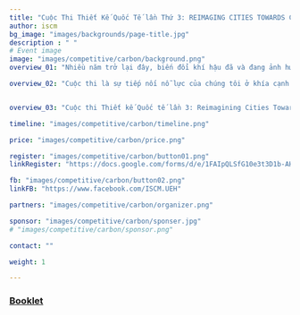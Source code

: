 ```yaml
---
title: "Cuộc Thi Thiết Kế Quốc Tế lần Thứ 3: REIMAGING CITIES TOWARDS CARBON NEUTRALITY"
author: iscm
bg_image: "images/backgrounds/page-title.jpg"
description : " "
# Event image
image: "images/competitive/carbon/background.png"
overview_01: "Nhiều năm trở lại đây, biến đổi khí hậu đã và đang ảnh hưởng đến toàn thế giới, dẫn đến nhiều tác động tiêu cực có thể kể đến như tần suất xuất hiện điều kiện thời tiết khắc nghiệt cao, tốc độ tăng nhanh của mực nước biển, acid hóa và đại dương và tình trạng mất đa dạng sinh học. Để hạn chế các hiện tượng tiêu cực này, Hiệp định Paris giữa các nước đã đặt mục tiêu đảm bảo nóng lên toàn cầu nhỏ hơn 1.5 độ C- mức nhiệt an toàn do Ủy ban Liên chính phủ về Biến đổi Khí hậu đề xuất - thông qua Trung hoà Carbon (Carbon Neutrality) trước giữa thế kỷ 21."

overview_02: "Cuộc thi là sự tiếp nối nỗ lực của chúng tôi ở khía cạnh kiến trúc và đô thị trong quá trình kiến tạo một tương lai Trung hoà Carbon, bằng cách khuyến khích người tham gia đưa ra các giải pháp thay thế để đạt được kế hoạch xây dựng đô thị bền vững. Để thực hiện điều này, chúng tôi khuyến khích thí sinh nghiên cứu tỉ mỉ khả năng can thiệp đô thị vào thị trường nhà ở, không gian đô thị và sự triển khai về mặt công nghệ để có thể tạo ra sự thay đổi tích cực về nồng độ Carbon ở quy mô lớn. Các bạn sinh viên tham dự được thoải mái mở rộng hoặc thay đổi, cải tiến các công trình hiện tại, hoặc đưa ra các ý tưởng thiết kế mới cho Phước Thắng Bắc - địa điểm được chọn là đề bài."


overview_03: "Cuộc thi Thiết kế Quốc tế lần 3: Reimagining Cities Towards Carbon Neutrality, được đồng tổ chức bởi Đại học Kinh tế TP. HCM, Uỷ ban Nhân dân TP. Vũng Tàu cùng với các đối tác, nhà tài trợ trong và ngoài nước (Đại học Handong Global,  Politecnico di Milano, Đại học Trieste, Đại học Melbourne, Đại học Seoul, Citilinks, UNICITI, OMGEVING, Đại học Thammasat, Viện Đại học KU Leuven, Trường Kiến trúc Boston, Trường Kiến trúc Dayananda Sagar, ASPECT Studio, Lee Kuan Yew Centre for Innovative Cities - Đại học Công nghệ Thiết kế Singapore SUTD) dưới sự tài trợ của National Housing Organization và Handong Engineering & Construction."

timeline: "images/competitive/carbon/timeline.png"

price: "images/competitive/carbon/price.png"

register: "images/competitive/carbon/button01.png"
linkRegister: "https://docs.google.com/forms/d/e/1FAIpQLSfG10e3t3D1b-AHRcVwfcbESo2WCi4G6WfJoHJIwjWbd_tVmg/viewform"

fb: "images/competitive/carbon/button02.png"
linkFB: "https://www.facebook.com/ISCM.UEH"

partners: "images/competitive/carbon/organizer.png"

sponsor: "images/competitive/carbon/sponser.jpg"
# "images/competitive/carbon/sponsor.png"

contact: "" 

weight: 1

---
```



### [Booklet](https://drive.google.com/file/d/1tepmI59FPfrtMU9kdStOSLMqhlk7NHkX/view?usp=sharing)

